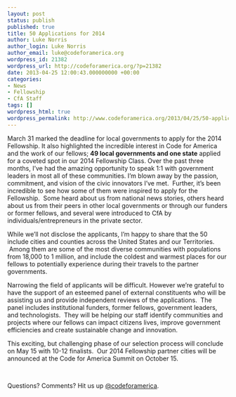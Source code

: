 ```yaml
---
layout: post
status: publish
published: true
title: 50 Applications for 2014
author: Luke Norris
author_login: Luke Norris
author_email: luke@codeforamerica.org
wordpress_id: 21382
wordpress_url: http://codeforamerica.org/?p=21382
date: 2013-04-25 12:00:43.000000000 +00:00
categories:
- News
- Fellowship
- CfA Staff
tags: []
wordpress_html: true
wordpress_permalink: http://www.codeforamerica.org/2013/04/25/50-applications-for-2014/
---
```


<p>March 31 marked the deadline for local governments to apply for the 2014 Fellowship. It also highlighted the incredible interest in Code for America and the work of our fellows; <strong>49 local governments and one state</strong> applied for a coveted spot in our 2014 Fellowship Class. Over the past three months, I’ve had the amazing opportunity to speak 1:1 with government leaders in most all of these communities. I’m blown away by the passion, commitment, and vision of the civic innovators I’ve met.  Further, it’s been incredible to see how some of them were inspired to apply for the Fellowship.  Some heard about us from national news stories, others heard about us from their peers in other local governments or through our funders or former fellows, and several were introduced to CfA by individuals/entrepreneurs in the private sector.</p>
<p>While we’ll not disclose the applicants, I’m happy to share that the 50 include cities and counties across the United States and our Territories.  Among them are some of the most diverse communities with populations from 18,000 to 1 million, and include the coldest and warmest places for our fellows to potentially experience during their travels to the partner governments.</p>
<p>Narrowing the field of applicants will be difficult. However we’re grateful to have the support of an esteemed panel of external constituents who will be assisting us and provide independent reviews of the applications.  The panel includes institutional funders, former fellows, government leaders, and technologists.  They will be helping our staff identify communities and projects where our fellows can impact citizens lives, improve government efficiencies and create sustainable change and innovation.</p>
<p>This exciting, but challenging phase of our selection process will conclude on May 15 with 10-12 finalists.  Our 2014 Fellowship partner cities will be announced at the Code for America Summit on October 15.</p>
<p> </p>
<p>Questions? Comments? Hit us up <a href="http://twitter.com/codeforamerica" target="_blank">@codeforamerica</a>.</p>
